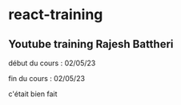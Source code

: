 # react-training

## Youtube training Rajesh Battheri

début du cours : 02/05/23

fin du cours : 02/05/23

c'était bien fait
